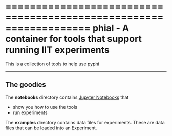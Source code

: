 ==================================================================
phial - A container for tools that support running IIT experiments
==================================================================

This is a collection of tools to help use
[pyphi](https://pyphi.readthedocs.io/en/latest/ "Calculator for Phi as
described in Integration Information Theory 3.0")

-----------
The goodies
-----------

The **notebooks** directory contains
[Jupyter Notebooks](https://jupyter.org/ "Project Jupyter|Home") that
- show you how to use the tools
- run experiments

The **examples** directory contains data files for experiments. These
are data files that can be loaded into an Experiment.








